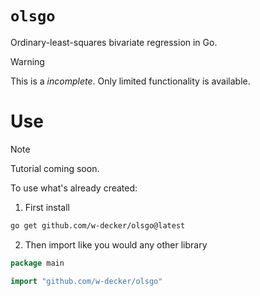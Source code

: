 # `olsgo`

Ordinary-least-squares bivariate regression in Go.

>[!WARNING]
>This is a _incomplete_. Only limited functionality is available.

# Use

>[!NOTE]
>Tutorial coming soon.

To use what's already created:

1. First install

```sh
go get github.com/w-decker/olsgo@latest
```

2. Then import like you would any other library
```go
package main

import "github.com/w-decker/olsgo"
```

